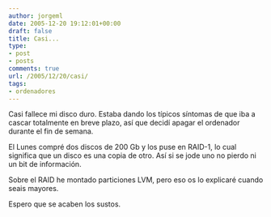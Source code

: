 ```yaml
---
author: jorgeml
date: 2005-12-20 19:12:01+00:00
draft: false
title: Casi...
type: 
- post
- posts
comments: true
url: /2005/12/20/casi/
tags:
- ordenadores
---
```


Casi fallece mi disco duro. Estaba dando los típicos síntomas de que iba a cascar totalmente en breve plazo, así que decidí apagar el ordenador durante el fin de semana.

El Lunes compré dos discos de 200 Gb y los puse en RAID-1, lo cual significa que un disco es una copia de otro.  Así si se jode uno no pierdo ni un bit de información.

Sobre el RAID he montado particiones LVM, pero eso os lo explicaré cuando seais mayores.

Espero que se acaben los sustos.
